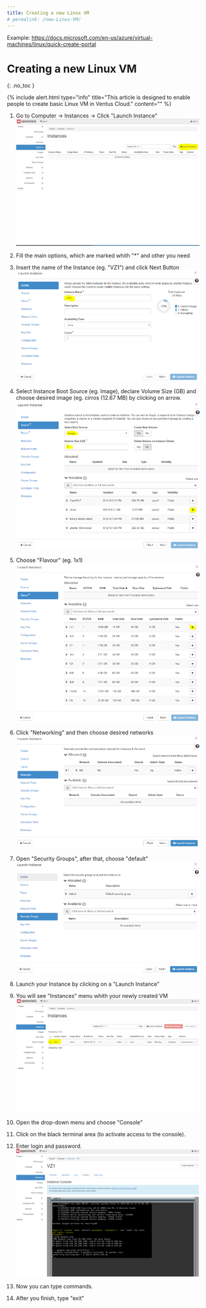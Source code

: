 ```yaml
---
title: Creating a new Linux VM 
# permalink: /new-Linux-VM/
---
```


Example:
https://docs.microsoft.com/en-us/azure/virtual-machines/linux/quick-create-portal



# Creating a new Linux VM
{: .no_toc }

{% include alert.html type="info" title="This article is designed to enable people to create basic Linux VM in Ventus Cloud." content="" %}

1) Go to Computer -> Instances -> Click "Launch Instance"
![](../../assets/img/new-linux-vm/intances1.png)

2) Fill the main options, which are marked whith "*" and other you need

3) Insert the name of the Instance (eg. "VZ1") and click Next Button
![](../../assets/img/new-linux-vm/intances2.png)

4) Select Instance Boot Source (eg. Image), declare Volume Size (GB) and choose desired image (eg. cirros (12.67 MB) by clicking on arrow.
![](../../assets/img/new-linux-vm/intances3.png)

5) Choose "Flavour" (eg. 1x1)
![](../../assets/img/new-linux-vm/intances4.png)

6) Click "Networking" and then choose desired networks
![](../../assets/img/new-linux-vm/intances5.png)

7) Open "Security Groups", after that, choose "default" 
![](../../assets/img/new-linux-vm/intances6.png)

8) Launch your Instance by clicking on a "Launch Instance"

9) You will see "Instances" menu whith your newly created VM
![](../../assets/img/new-linux-vm/intances7.png)

10) Open the drop-down menu and choose "Console"

11) Click on the black terminal area (to activate access to the console). 
	
12) Enter login and password. 
![](../../assets/img/new-linux-vm/intances8.png)

13) Now you can type commands.
	
14) After you finish, type "exit"

